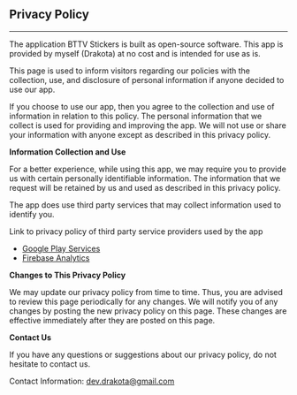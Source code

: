 ## Privacy Policy
-------

The application BTTV Stickers is built as open-source software. This app is provided by myself (Drakota) at no cost and is intended for use as is.

This page is used to inform visitors regarding our policies with the collection, use, and disclosure of personal information if anyone decided to use our app.

If you choose to use our app, then you agree to the collection and use of information in relation to this policy. The personal information that we collect is used for providing and improving the app. We will not use or share your information with anyone except as described in this privacy policy.

**Information Collection and Use**

For a better experience, while using this app, we may require you to provide us with certain personally identifiable information. The information that we request will be retained by us and used as described in this privacy policy.

The app does use third party services that may collect information used to identify you.

Link to privacy policy of third party service providers used by the app

*   [Google Play Services](https://www.google.com/policies/privacy/)
*   [Firebase Analytics](https://firebase.google.com/policies/analytics)

**Changes to This Privacy Policy**

We may update our privacy policy from time to time. Thus, you are advised to review this page periodically for any changes. We will notify you of any changes by posting the new privacy policy on this page. These changes are effective immediately after they are posted on this page.

**Contact Us**

If you have any questions or suggestions about our privacy policy, do not hesitate to contact us.

Contact Information: dev.drakota@gmail.com